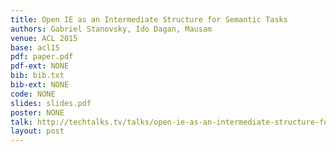 ```yaml
---
title: Open IE as an Intermediate Structure for Semantic Tasks  
authors: Gabriel Stanovsky, Ido Dagan, Mausam
venue: ACL 2015
base: acl15
pdf: paper.pdf
pdf-ext: NONE
bib: bib.txt
bib-ext: NONE
code: NONE
slides: slides.pdf
poster: NONE
talk: http://techtalks.tv/talks/open-ie-as-an-intermediate-structure-for-semantic-tasks/61814/
layout: post
---
```

